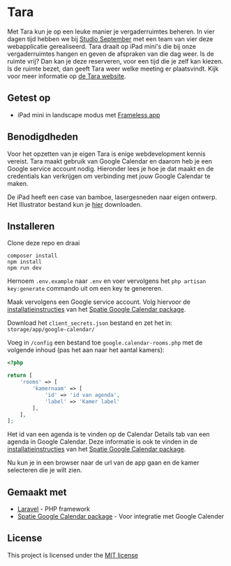 # Tara

Met Tara kun je op een leuke manier je vergaderruimtes beheren. In vier dagen tijd hebben we bij [Studio September](https://studioseptember.nl) met een team van vier deze webapplicatie gerealiseerd. Tara draait op iPad mini's die bij onze vergaderruimtes hangen en geven de afspraken van die dag weer. Is de ruimte vrij? Dan kan je deze reserveren, voor een tijd die je zelf kan kiezen. Is de ruimte bezet, dan geeft Tara weer welke meeting er plaatsvindt. Kijk voor meer informatie op [de Tara website](https://tara.studioseptember.nl/).

## Getest op

- iPad mini in landscape modus met [Frameless app](https://itunes.apple.com/us/app/frameless-a-full-screen-web-browser/id933580264?mt=8)

## Benodigdheden

Voor het opzetten van je eigen Tara is enige webdevelopment kennis vereist. Tara maakt gebruik van Google Calendar en daarom heb je een Google service account nodig. Hieronder lees je hoe je dat maakt en de credentials kan verkrijgen om verbinding met jouw Google Calendar te maken.

De iPad heeft een case van bamboe, lasergesneden naar eigen ontwerp. Het Illustrator bestand kun je [hier](https://studioseptember.nl/app/uploads/2018/08/Tara_Snijmodel.ai_.zip) downloaden.


## Installeren

Clone deze repo en draai

```
composer install
npm install
npm run dev
```

Hernoem `.env.example` naar `.env` en voer vervolgens het `php artisan key:generate` commando uit om een key te genereren.

Maak vervolgens een Google service account. Volg hiervoor de [installatieinstructies](https://github.com/spatie/laravel-google-calendar#how-to-obtain-the-credentials-to-communicate-with-google-calendar) van het [Spatie Google Calendar package](https://github.com/spatie/laravel-google-calendar).

Download het `client_secrets.json` bestand en zet het in: `storage/app/google-calendar/`

Voeg in `/config` een bestand toe `google.calendar-rooms.php` met de volgende inhoud (pas het aan naar het aantal kamers):

```php
<?php

return [
    'rooms' => [
        'kamernaam' => [
            'id' => 'id van agenda',
            'label' => 'Kamer label'
        ],
    ],
];
```

Het id van een agenda is te vinden op de Calendar Details tab van een agenda in Google Calendar. Deze informatie is ook te vinden in de [installatieinstructies](https://github.com/spatie/laravel-google-calendar#how-to-obtain-the-credentials-to-communicate-with-google-calendar) van het [Spatie Google Calendar package](https://github.com/spatie/laravel-google-calendar).

Nu kun je in een browser naar de url van de app gaan en de kamer selecteren die je wilt zien.

## Gemaakt met

* [Laravel](https://laravel.com/) - PHP framework
* [Spatie Google Calendar package](https://github.com/spatie/laravel-google-calendar) - Voor integratie met Google Calender

## License

This project is licensed under the [MIT license](https://opensource.org/licenses/MIT)
